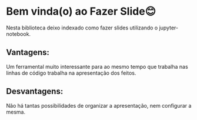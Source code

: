 # Bem vinda(o) ao Fazer Slide😊

Nesta biblioteca deixo indexado como fazer slides utilizando o jupyter-notebook. 

## Vantagens:
Um ferramental muito interessante para ao mesmo tempo que trabalha nas 
linhas de código trabalha na apresentação dos feitos.

## Desvantagens: 
Não há tantas possibilidades de organizar a apresentação, nem configurar a mesma.

